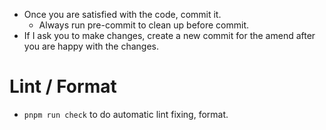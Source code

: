 - Once you are satisfied with the code, commit it.
  - Always run pre-commit to clean up before commit.
- If I ask you to make changes, create a new commit for the amend after you are happy with the changes.

# Lint / Format

- `pnpm run check` to do automatic lint fixing, format.
